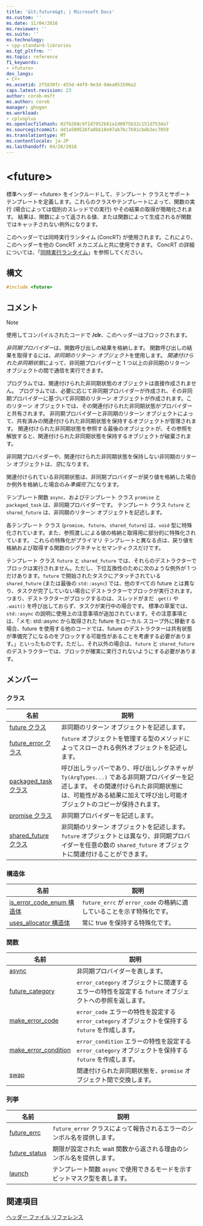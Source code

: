 ```yaml
---
title: '&lt;future&gt; | Microsoft Docs'
ms.custom: ''
ms.date: 11/04/2016
ms.reviewer: ''
ms.suite: ''
ms.technology:
- cpp-standard-libraries
ms.tgt_pltfrm: ''
ms.topic: reference
f1_keywords:
- <future>
dev_langs:
- C++
ms.assetid: 2f5830fc-455d-44f9-9e3d-94ea051596a2
caps.latest.revision: 23
author: corob-msft
ms.author: corob
manager: ghogen
ms.workload:
- cplusplus
ms.openlocfilehash: 02f6268c9f1d7952b61a1d0975b32c151d753da7
ms.sourcegitcommit: dd1a509526fa8bb18e97ab7bc7b91cbdb3ec7059
ms.translationtype: MT
ms.contentlocale: ja-JP
ms.lasthandoff: 04/26/2018
---
```

# <a name="ltfuturegt"></a>&lt;future&gt;

標準ヘッダー \<future> をインクルードして、テンプレート クラスとサポート テンプレートを定義します。これらのクラスやテンプレートによって、関数の実行 (場合によっては個別のスレッドでの実行) やその結果の取得が簡略化されます。 結果は、関数によって返される値、または関数によって生成されるが関数ではキャッチされない例外になります。

このヘッダーでは同時実行ランタイム (ConcRT) が使用されます。これにより、このヘッダーを他の ConcRT メカニズムと共に使用できます。 ConcRT の詳細については、「[同時実行ランタイム](../parallel/concrt/concurrency-runtime.md)」を参照してください。

## <a name="syntax"></a>構文

```cpp
#include <future>
```

## <a name="remarks"></a>コメント

> [!NOTE]
> 使用してコンパイルされたコードで **/clr**、このヘッダーはブロックされます。

*非同期プロバイダー*は、関数呼び出しの結果を格納します。 関数呼び出しの結果を取得するには、*非同期のリターン オブジェクト*を使用します。 *関連付けられた非同期状態*によって、非同期プロバイダーと 1 つ以上の非同期のリターン オブジェクトの間で通信を実行できます。

プログラムでは、関連付けられた非同期状態のオブジェクトは直接作成されません。 プログラムでは、必要に応じて非同期プロバイダーが作成され、その非同期プロバイダーに基づいて非同期のリターン オブジェクトが作成されます。このリターン オブジェクトでは、その関連付けられた非同期状態がプロバイダーと共有されます。 非同期プロバイダーと非同期のリターン オブジェクトによって、共有済みの関連付けられた非同期状態を保持するオブジェクトが管理されます。 関連付けられた非同期状態を参照する最後のオブジェクトが、その参照を解放すると、関連付けられた非同期状態を保持するオブジェクトが破棄されます。

非同期プロバイダーや、関連付けられた非同期状態を保持しない非同期のリターン オブジェクトは、*空*になります。

関連付けられている非同期状態は、非同期プロバイダーが戻り値を格納した場合か例外を格納した場合のみ*準備完了*になります。

テンプレート関数 `async`、およびテンプレート クラス `promise` と `packaged_task` は、非同期プロバイダーです。 テンプレート クラス `future` と `shared_future` は、非同期のリターン オブジェクトを記述します。

各テンプレート クラス (`promise`、`future`、`shared_future`) は、`void` 型に特殊化されています。また、参照渡しによる値の格納と取得用に部分的に特殊化されています。 これらの特殊化がプライマリ テンプレートと異なる点は、戻り値を格納および取得する関数のシグネチャとセマンティクスだけです。

テンプレート クラス `future` と `shared_future` では、それらのデストラクターでブロックは実行されません。ただし、下位互換性のために次のような例外が 1 つだけあります。`future` で開始されたタスクにアタッチされている `shared_future` (または最後の `std::async`) では、他のすべての future とは異なり、タスクが完了していない場合にデストラクターでブロックが実行されます。つまり、デストラクターがブロックするのは、スレッドがまだ `.get()` や `.wait()` を呼び出しておらず、タスクが実行中の場合です。 標準の草案では、`std::async` の説明に使用上の注意事項が追加されています。その注意事項とは、「メモ: std::async から取得された future をローカル スコープ外に移動する場合、future を使用する他のコードでは、future のデストラクターは共有状態が準備完了になるのをブロックする可能性があることを考慮する必要があります。」といったものです。ただし、それ以外の場合は、`future` と `shared_future` のデストラクターでは、ブロックが確実に実行されないようにする必要があります。

## <a name="members"></a>メンバー

### <a name="classes"></a>クラス

|名前|説明|
|----------|-----------------|
|[future クラス](../standard-library/future-class.md)|非同期のリターン オブジェクトを記述します。|
|[future_error クラス](../standard-library/future-error-class.md)|`future` オブジェクトを管理する型のメソッドによってスローされる例外オブジェクトを記述します。|
|[packaged_task クラス](../standard-library/packaged-task-class.md)|呼び出しラッパーであり、呼び出しシグネチャが `Ty(ArgTypes...)` である非同期プロバイダーを記述します。 その関連付けられた非同期状態には、可能性がある結果に加えて呼び出し可能オブジェクトのコピーが保持されます。|
|[promise クラス](../standard-library/promise-class.md)|非同期プロバイダーを記述します。|
|[shared_future クラス](../standard-library/shared-future-class.md)|非同期のリターン オブジェクトを記述します。 `future` オブジェクトとは異なり、非同期プロバイダーを任意の数の `shared_future` オブジェクトに関連付けることができます。|

### <a name="structures"></a>構造体

|名前|説明|
|----------|-----------------|
|[is_error_code_enum 構造体](../standard-library/is-error-code-enum-structure.md)|`future_errc` が `error_code` の格納に適していることを示す特殊化です。|
|[uses_allocator 構造体](../standard-library/uses-allocator-structure.md)|常に true を保持する特殊化です。|

### <a name="functions"></a>関数

|名前|説明|
|----------|-----------------|
|[async](../standard-library/future-functions.md#async)|非同期プロバイダーを表します。|
|[future_category](../standard-library/future-functions.md#future_category)|`error_category` オブジェクトに関連するエラーの特性を設定する `future` オブジェクトへの参照を返します。|
|[make_error_code](../standard-library/future-functions.md#make_error_code)|`error_code` エラーの特性を設定する `error_category` オブジェクトを保持する `future` を作成します。|
|[make_error_condition](../standard-library/future-functions.md#make_error_condition)|`error_condition` エラーの特性を設定する `error_category` オブジェクトを保持する `future` を作成します。|
|[swap](../standard-library/future-functions.md#swap)|関連付けられた非同期状態を、`promise` オブジェクト間で交換します。|

### <a name="enumerations"></a>列挙

|名前|説明|
|----------|-----------------|
|[future_errc](../standard-library/future-enums.md#future_errc)|`future_error` クラスによって報告されるエラーのシンボル名を提供します。|
|[future_status](../standard-library/future-enums.md#future_status)|期限が設定された wait 関数から返される理由のシンボル名を提供します。|
|[launch](../standard-library/future-enums.md#launch)|テンプレート関数 `async` で使用できるモードを示すビットマスク型を表します。|

## <a name="see-also"></a>関連項目

[ヘッダー ファイル リファレンス](../standard-library/cpp-standard-library-header-files.md)<br/>
